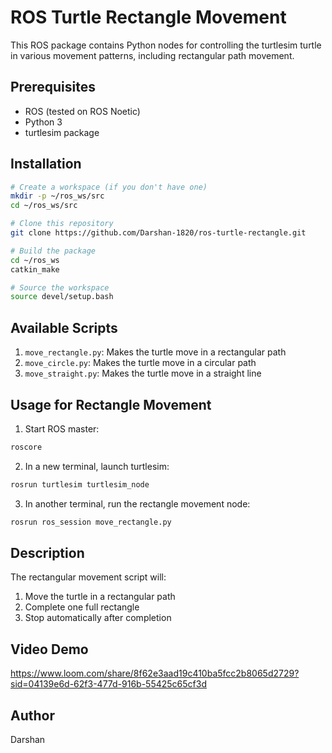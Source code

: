 # ROS Turtle Rectangle Movement

This ROS package contains Python nodes for controlling the turtlesim turtle in various movement patterns, including rectangular path movement.

## Prerequisites
- ROS (tested on ROS Noetic)
- Python 3
- turtlesim package

## Installation
```bash
# Create a workspace (if you don't have one)
mkdir -p ~/ros_ws/src
cd ~/ros_ws/src

# Clone this repository
git clone https://github.com/Darshan-1820/ros-turtle-rectangle.git

# Build the package
cd ~/ros_ws
catkin_make

# Source the workspace
source devel/setup.bash
```

## Available Scripts
1. `move_rectangle.py`: Makes the turtle move in a rectangular path
2. `move_circle.py`: Makes the turtle move in a circular path
3. `move_straight.py`: Makes the turtle move in a straight line

## Usage for Rectangle Movement
1. Start ROS master:
```bash
roscore
```

2. In a new terminal, launch turtlesim:
```bash
rosrun turtlesim turtlesim_node
```

3. In another terminal, run the rectangle movement node:
```bash
rosrun ros_session move_rectangle.py
```

## Description
The rectangular movement script will:
1. Move the turtle in a rectangular path
2. Complete one full rectangle
3. Stop automatically after completion

## Video Demo
https://www.loom.com/share/8f62e3aad19c410ba5fcc2b8065d2729?sid=04139e6d-62f3-477d-916b-55425c65cf3d

## Author
Darshan
